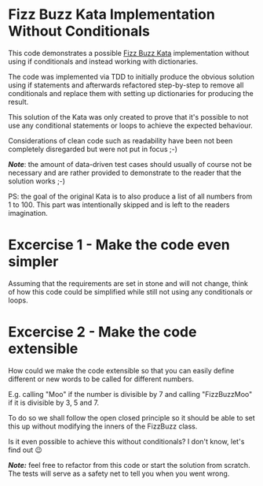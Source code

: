# Fizz Buzz Kata Implementation Without Conditionals

This code demonstrates a possible [Fizz Buzz Kata](https://codingdojo.org/kata/FizzBuzz/) implementation without using if conditionals and instead working with dictionaries.

The code was implemented via TDD to initially produce the obvious solution using if 
statements and afterwards refactored step-by-step to remove all conditionals and replace them with setting up dictionaries for producing the result.

This solution of the Kata was only created to prove that it's possible to not use any conditional statements or loops to achieve the expected behaviour.

Considerations of clean code such as readability have been not been completely disregarded but were not put in focus ;-)

***Note***: the amount of data-driven test cases should usually of course not be necessary and are rather provided to demonstrate to the reader that the solution works ;-) 

PS: the goal of the original Kata is to also produce a list of all numbers from 1 to 100. This part was intentionally skipped and is left to the readers imagination.

# Excercise 1 - Make the code even simpler

Assuming that the requirements are set in stone and will not change, think of how this code could be simplified while still not using any conditionals or loops.

# Excercise 2 - Make the code extensible

How could we make the code extensible so that you can easily define different or new words to be called for different numbers.

E.g. calling "Moo" if the number is divisible by 7 and calling "FizzBuzzMoo" if it is divisible by 3, 5 and 7.

To do so we shall follow the open closed principle so it should be able to set this up without modifying the inners of the FizzBuzz class.

Is it even possible to achieve this without conditionals?
I don't know, let's find out 😉

***Note:*** feel free to refactor from this code or start the solution from scratch.
The tests will serve as a safety net to tell you when you went wrong.
